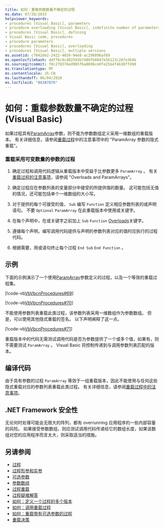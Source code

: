 ```yaml
---
title: 如何：重载参数数量不确定的过程
ms.date: 07/20/2015
helpviewer_keywords:
- procedures [Visual Basic], parameters
- procedure overloading [Visual Basic], indefinite number of parameters
- procedures [Visual Basic], defining
- Visual Basic code, procedures
- procedure parameters
- procedures [Visual Basic], overloading
- procedures [Visual Basic], multiple versions
ms.assetid: c7042de2-2422-4039-94e8-ac298896af69
ms.openlocfilehash: ddff8c8cd82593b7d89fb0847e56123c287e364b
ms.sourcegitcommit: f8c270376ed905f6a8896ce0fe25b4f4b38ff498
ms.translationtype: MT
ms.contentlocale: zh-CN
ms.lasthandoff: 06/04/2020
ms.locfileid: "84387876"
---
```

# <a name="how-to-overload-a-procedure-that-takes-an-indefinite-number-of-parameters-visual-basic"></a>如何：重载参数数量不确定的过程 (Visual Basic)
如果过程具有[ParamArray](../../../language-reference/modifiers/paramarray.md)参数，则不能为参数数组定义采用一维数组的重载版本。 有关详细信息，请参阅[重载过程](./considerations-in-overloading-procedures.md)中的注意事项中的 "ParamArray 参数的隐式重载"。  
  
### <a name="to-overload-a-procedure-that-takes-a-variable-number-of-parameters"></a>重载采用可变数量的参数的过程  
  
1. 确定过程和调用代码逻辑从重载版本中受益于比参数更多 `ParamArray` 。 有关[重载过程的注意事项](./considerations-in-overloading-procedures.md)，请参阅 "Overloads and ParamArrays"。  
  
2. 确定过程应在参数列表的变量部分中接受的所提供值的数量。 这可能包括无值的情况，还可能包括单个一维数组的大小写。  
  
3. 对于提供的每个可接受的值， `Sub` 编写 `Function` 定义相应参数列表的或声明语句。 不要 `Optional` `ParamArray` 在此重载版本中使用或关键字。  
  
4. 在每个声明中，在或关键字之前加上 `Sub` `Function` [Overloads](../../../language-reference/modifiers/overloads.md)关键字。  
  
5. 遵循每个声明，编写调用代码提供与声明的参数列表对应的值时应执行的过程代码。  
  
6. 根据需要，用或语句终止每个过程 `End Sub` `End Function` 。  
  
## <a name="example"></a>示例  
 下面的示例演示了一个使用[ParamArray](../../../language-reference/modifiers/paramarray.md)参数定义的过程，以及一个等效的重载过程集。  
  
 [!code-vb[VbVbcnProcedures#69](~/samples/snippets/visualbasic/VS_Snippets_VBCSharp/VbVbcnProcedures/VB/Class1.vb#69)]  
  
 [!code-vb[VbVbcnProcedures#70](~/samples/snippets/visualbasic/VS_Snippets_VBCSharp/VbVbcnProcedures/VB/Class1.vb#70)]  
  
 不能使用参数列表重载此类过程，该参数列表采用一维数组作为参数数组。 但是，可以使用其他隐式重载的签名。 以下声明阐释了这一点。  
  
 [!code-vb[VbVbcnProcedures#71](~/samples/snippets/visualbasic/VS_Snippets_VBCSharp/VbVbcnProcedures/VB/Class1.vb#71)]  
  
 重载版本中的代码无需测试调用代码是否为参数提供了一个或多个值，如果有，则不需要测试 `ParamArray` 。 Visual Basic 将控制传递到与调用参数列表匹配的版本。  
  
## <a name="compile-the-code"></a>编译代码  
 由于具有参数的过程 `ParamArray` 等效于一组重载版本，因此不能使用与任何这些隐式重载对应的参数列表重载此类过程。 有关详细信息，请参阅[重载过程中的注意事项](./considerations-in-overloading-procedures.md)。  
  
## <a name="net-framework-security"></a>.NET Framework 安全性  
 无论何时处理可能会无限大的阵列，都有 overrunning 应用程序的一些内部容量的风险。 如果接受参数数组，则应测试调用代码传递给它的数组长度，如果该数组对您的应用程序而言太大，则采取适当的措施。  
  
## <a name="see-also"></a>另请参阅

- [过程](./index.md)
- [过程形参和实参](./procedure-parameters-and-arguments.md)
- [可选参数](./optional-parameters.md)
- [参数数组](./parameter-arrays.md)
- [过程重载](./procedure-overloading.md)
- [过程疑难解答](./troubleshooting-procedures.md)
- [如何：定义一个过程的多个版本](./how-to-define-multiple-versions-of-a-procedure.md)
- [如何：调用重载过程](./how-to-call-an-overloaded-procedure.md)
- [如何：重载带有可选参数的过程](./how-to-overload-a-procedure-that-takes-optional-parameters.md)
- [重载决策](./overload-resolution.md)
